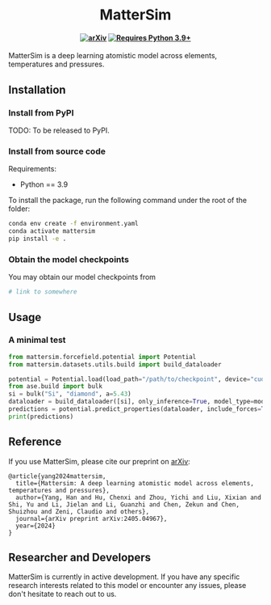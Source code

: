 <h1 align="center">MatterSim</h1>

<h4 align="center">

[![arXiv](https://img.shields.io/badge/arXiv-2405.04967-blue?logo=arxiv&logoColor=white.svg)](https://arxiv.org/abs/2405.04967)
[![Requires Python 3.9+](https://img.shields.io/badge/Python-3.9+-blue.svg?logo=python&logoColor=white)](https://python.org/downloads)

</h4>


MatterSim is a deep learning atomistic model across elements, temperatures and pressures.

## Installation
### Install from PyPI
TODO: To be released to PyPI.


### Install from source code
Requirements:
- Python == 3.9

To install the package, run the following command under the root of the folder:
```bash
conda env create -f environment.yaml
conda activate mattersim
pip install -e .
```

### Obtain the model checkpoints
You may obtain our model checkpoints from
```bash
# link to somewhere
```

## Usage
### A minimal test
```python
from mattersim.forcefield.potential import Potential
from mattersim.datasets.utils.build import build_dataloader

potential = Potential.load(load_path="/path/to/checkpoint", device="cuda:0")
from ase.build import bulk
si = bulk("Si", "diamond", a=5.43)
dataloader = build_dataloader([si], only_inference=True, model_type=model_name)
predictions = potential.predict_properties(dataloader, include_forces=True, include_stresses=True)
print(predictions)
```


## Reference
If you use MatterSim, please cite our preprint on [arXiv](https://arxiv.org/abs/2405.04967):
```
@article{yang2024mattersim,
  title={Mattersim: A deep learning atomistic model across elements, temperatures and pressures},
  author={Yang, Han and Hu, Chenxi and Zhou, Yichi and Liu, Xixian and Shi, Yu and Li, Jielan and Li, Guanzhi and Chen, Zekun and Chen, Shuizhou and Zeni, Claudio and others},
  journal={arXiv preprint arXiv:2405.04967},
  year={2024}
}
```

## Researcher and Developers
MatterSim is currently in active development. If you have any specific research interests related to this model or encounter any issues, please don't hesitate to reach out to us.
